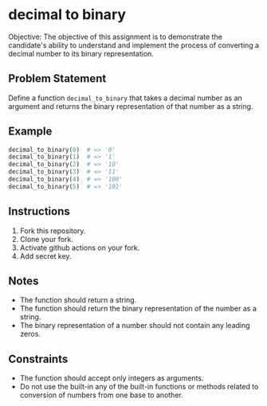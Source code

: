 # decimal to binary

Objective: The objective of this assignment is to demonstrate the candidate's ability to understand and implement the process of converting a decimal number to its binary representation.

## Problem Statement

Define a function `decimal_to_binary` that takes a decimal number as an argument and returns the binary representation of that number as a string.

## Example

```python
decimal_to_binary(0)  # => '0'
decimal_to_binary(1)  # => '1'
decimal_to_binary(2)  # => '10'
decimal_to_binary(3)  # => '11'
decimal_to_binary(4)  # => '100'
decimal_to_binary(5)  # => '101'
```

## Instructions

1. Fork this repository.
2. Clone your fork.
3. Activate github actions on your fork.
4. Add secret key.

## Notes

- The function should return a string.
- The function should return the binary representation of the number as a string.
- The binary representation of a number should not contain any leading zeros.

## Constraints

- The function should accept only integers as arguments.
- Do not use the built-in any of the built-in functions or methods related to conversion of numbers from one base to another.

